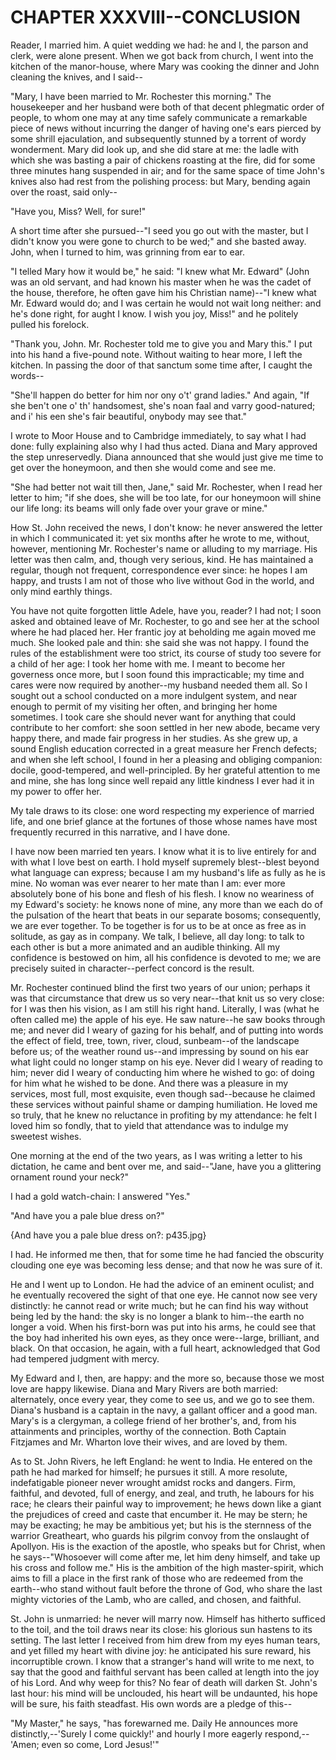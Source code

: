 # CHAPTER XXXVIII--CONCLUSION


Reader, I married him.  A quiet wedding we had: he and I, the parson and
clerk, were alone present.  When we got back from church, I went into the
kitchen of the manor-house, where Mary was cooking the dinner and John
cleaning the knives, and I said--

"Mary, I have been married to Mr. Rochester this morning."  The
housekeeper and her husband were both of that decent phlegmatic order of
people, to whom one may at any time safely communicate a remarkable piece
of news without incurring the danger of having one's ears pierced by some
shrill ejaculation, and subsequently stunned by a torrent of wordy
wonderment.  Mary did look up, and she did stare at me: the ladle with
which she was basting a pair of chickens roasting at the fire, did for
some three minutes hang suspended in air; and for the same space of time
John's knives also had rest from the polishing process: but Mary, bending
again over the roast, said only--

"Have you, Miss?  Well, for sure!"

A short time after she pursued--"I seed you go out with the master, but I
didn't know you were gone to church to be wed;" and she basted away.
John, when I turned to him, was grinning from ear to ear.

"I telled Mary how it would be," he said: "I knew what Mr. Edward" (John
was an old servant, and had known his master when he was the cadet of the
house, therefore, he often gave him his Christian name)--"I knew what Mr.
Edward would do; and I was certain he would not wait long neither: and
he's done right, for aught I know.  I wish you joy, Miss!" and he
politely pulled his forelock.

"Thank you, John.  Mr. Rochester told me to give you and Mary this."  I
put into his hand a five-pound note.  Without waiting to hear more, I
left the kitchen.  In passing the door of that sanctum some time after, I
caught the words--

"She'll happen do better for him nor ony o't' grand ladies."  And again,
"If she ben't one o' th' handsomest, she's noan faal and varry
good-natured; and i' his een she's fair beautiful, onybody may see that."

I wrote to Moor House and to Cambridge immediately, to say what I had
done: fully explaining also why I had thus acted.  Diana and Mary
approved the step unreservedly.  Diana announced that she would just give
me time to get over the honeymoon, and then she would come and see me.

"She had better not wait till then, Jane," said Mr. Rochester, when I
read her letter to him; "if she does, she will be too late, for our
honeymoon will shine our life long: its beams will only fade over your
grave or mine."

How St. John received the news, I don't know: he never answered the
letter in which I communicated it: yet six months after he wrote to me,
without, however, mentioning Mr. Rochester's name or alluding to my
marriage.  His letter was then calm, and, though very serious, kind.  He
has maintained a regular, though not frequent, correspondence ever since:
he hopes I am happy, and trusts I am not of those who live without God in
the world, and only mind earthly things.

You have not quite forgotten little Adele, have you, reader?  I had not;
I soon asked and obtained leave of Mr. Rochester, to go and see her at
the school where he had placed her.  Her frantic joy at beholding me
again moved me much.  She looked pale and thin: she said she was not
happy.  I found the rules of the establishment were too strict, its
course of study too severe for a child of her age: I took her home with
me.  I meant to become her governess once more, but I soon found this
impracticable; my time and cares were now required by another--my husband
needed them all.  So I sought out a school conducted on a more indulgent
system, and near enough to permit of my visiting her often, and bringing
her home sometimes.  I took care she should never want for anything that
could contribute to her comfort: she soon settled in her new abode,
became very happy there, and made fair progress in her studies.  As she
grew up, a sound English education corrected in a great measure her
French defects; and when she left school, I found in her a pleasing and
obliging companion: docile, good-tempered, and well-principled.  By her
grateful attention to me and mine, she has long since well repaid any
little kindness I ever had it in my power to offer her.

My tale draws to its close: one word respecting my experience of married
life, and one brief glance at the fortunes of those whose names have most
frequently recurred in this narrative, and I have done.

I have now been married ten years.  I know what it is to live entirely
for and with what I love best on earth.  I hold myself supremely
blest--blest beyond what language can express; because I am my husband's
life as fully as he is mine.  No woman was ever nearer to her mate than I
am: ever more absolutely bone of his bone and flesh of his flesh.  I know
no weariness of my Edward's society: he knows none of mine, any more than
we each do of the pulsation of the heart that beats in our separate
bosoms; consequently, we are ever together.  To be together is for us to
be at once as free as in solitude, as gay as in company.  We talk, I
believe, all day long: to talk to each other is but a more animated and
an audible thinking.  All my confidence is bestowed on him, all his
confidence is devoted to me; we are precisely suited in character--perfect
concord is the result.

Mr. Rochester continued blind the first two years of our union; perhaps
it was that circumstance that drew us so very near--that knit us so very
close: for I was then his vision, as I am still his right hand.
Literally, I was (what he often called me) the apple of his eye.  He saw
nature--he saw books through me; and never did I weary of gazing for his
behalf, and of putting into words the effect of field, tree, town, river,
cloud, sunbeam--of the landscape before us; of the weather round us--and
impressing by sound on his ear what light could no longer stamp on his
eye.  Never did I weary of reading to him; never did I weary of
conducting him where he wished to go: of doing for him what he wished to
be done.  And there was a pleasure in my services, most full, most
exquisite, even though sad--because he claimed these services without
painful shame or damping humiliation.  He loved me so truly, that he knew
no reluctance in profiting by my attendance: he felt I loved him so
fondly, that to yield that attendance was to indulge my sweetest wishes.

One morning at the end of the two years, as I was writing a letter to his
dictation, he came and bent over me, and said--"Jane, have you a
glittering ornament round your neck?"

I had a gold watch-chain: I answered "Yes."

"And have you a pale blue dress on?"

{And have you a pale blue dress on?: p435.jpg}

I had.  He informed me then, that for some time he had fancied the
obscurity clouding one eye was becoming less dense; and that now he was
sure of it.

He and I went up to London.  He had the advice of an eminent oculist; and
he eventually recovered the sight of that one eye.  He cannot now see
very distinctly: he cannot read or write much; but he can find his way
without being led by the hand: the sky is no longer a blank to him--the
earth no longer a void.  When his first-born was put into his arms, he
could see that the boy had inherited his own eyes, as they once
were--large, brilliant, and black.  On that occasion, he again, with a
full heart, acknowledged that God had tempered judgment with mercy.

My Edward and I, then, are happy: and the more so, because those we most
love are happy likewise.  Diana and Mary Rivers are both married:
alternately, once every year, they come to see us, and we go to see them.
Diana's husband is a captain in the navy, a gallant officer and a good
man.  Mary's is a clergyman, a college friend of her brother's, and, from
his attainments and principles, worthy of the connection.  Both Captain
Fitzjames and Mr. Wharton love their wives, and are loved by them.

As to St. John Rivers, he left England: he went to India.  He entered on
the path he had marked for himself; he pursues it still.  A more
resolute, indefatigable pioneer never wrought amidst rocks and dangers.
Firm, faithful, and devoted, full of energy, and zeal, and truth, he
labours for his race; he clears their painful way to improvement; he hews
down like a giant the prejudices of creed and caste that encumber it.  He
may be stern; he may be exacting; he may be ambitious yet; but his is the
sternness of the warrior Greatheart, who guards his pilgrim convoy from
the onslaught of Apollyon.  His is the exaction of the apostle, who
speaks but for Christ, when he says--"Whosoever will come after me, let
him deny himself, and take up his cross and follow me."  His is the
ambition of the high master-spirit, which aims to fill a place in the
first rank of those who are redeemed from the earth--who stand without
fault before the throne of God, who share the last mighty victories of
the Lamb, who are called, and chosen, and faithful.

St. John is unmarried: he never will marry now.  Himself has hitherto
sufficed to the toil, and the toil draws near its close: his glorious sun
hastens to its setting.  The last letter I received from him drew from my
eyes human tears, and yet filled my heart with divine joy: he anticipated
his sure reward, his incorruptible crown.  I know that a stranger's hand
will write to me next, to say that the good and faithful servant has been
called at length into the joy of his Lord.  And why weep for this?  No
fear of death will darken St. John's last hour: his mind will be
unclouded, his heart will be undaunted, his hope will be sure, his faith
steadfast.  His own words are a pledge of this--

"My Master," he says, "has forewarned me.  Daily He announces more
distinctly,--'Surely I come quickly!' and hourly I more eagerly
respond,--'Amen; even so come, Lord Jesus!'"

